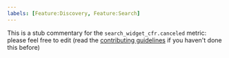 ```yaml
---
labels: [Feature:Discovery, Feature:Search]
---
```


This is a stub commentary for the `search_widget_cfr.canceled` metric: please feel free to edit (read the
[contributing guidelines](https://github.com/mozilla/glean-annotations/blob/main/CONTRIBUTING.md)
if you haven't done this before)
